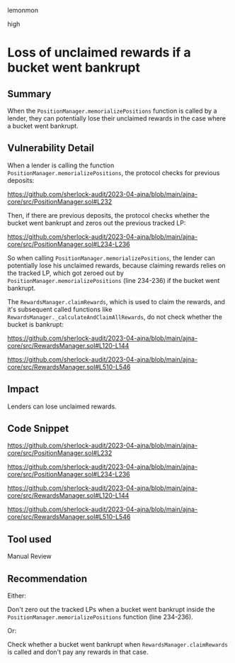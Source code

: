 lemonmon

high

# Loss of unclaimed rewards if a bucket went bankrupt

## Summary

When the `PositionManager.memorializePositions` function is called by a lender, they can potentially lose their unclaimed rewards in the case where a bucket went bankrupt.

## Vulnerability Detail

When a lender is calling the function `PositionManager.memorializePositions`, the protocol checks for previous deposits:

https://github.com/sherlock-audit/2023-04-ajna/blob/main/ajna-core/src/PositionManager.sol#L232

Then, if there are previous deposits, the protocol checks whether the bucket went bankrupt and zeros out the previous tracked LP:

https://github.com/sherlock-audit/2023-04-ajna/blob/main/ajna-core/src/PositionManager.sol#L234-L236

So when calling `PositionManager.memorializePositions`, the lender can potentially lose his unclaimed rewards, because claiming rewards relies on the tracked LP, which got zeroed out by `PositionManager.memorializePositions` (line 234-236) if the bucket went bankrupt.

The `RewardsManager.claimRewards`, which is used to claim the rewards, and it's subsequent called functions like `RewardsManager._calculateAndClaimAllRewards`, do not check whether the bucket is bankrupt:

https://github.com/sherlock-audit/2023-04-ajna/blob/main/ajna-core/src/RewardsManager.sol#L120-L144

https://github.com/sherlock-audit/2023-04-ajna/blob/main/ajna-core/src/RewardsManager.sol#L510-L546

## Impact

Lenders can lose unclaimed rewards.

## Code Snippet

https://github.com/sherlock-audit/2023-04-ajna/blob/main/ajna-core/src/PositionManager.sol#L232

https://github.com/sherlock-audit/2023-04-ajna/blob/main/ajna-core/src/PositionManager.sol#L234-L236

https://github.com/sherlock-audit/2023-04-ajna/blob/main/ajna-core/src/RewardsManager.sol#L120-L144

https://github.com/sherlock-audit/2023-04-ajna/blob/main/ajna-core/src/RewardsManager.sol#L510-L546

## Tool used

Manual Review

## Recommendation

Either:

Don't zero out the tracked LPs when a bucket went bankrupt inside the `PositionManager.memorializePositions` function (line 234-236).

Or:

Check whether a bucket went bankrupt when `RewardsManager.claimRewards` is called and don't pay any rewards in that case.
